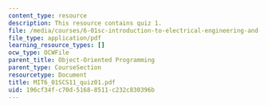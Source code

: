 ```yaml
---
content_type: resource
description: This resource contains quiz 1.
file: /media/courses/6-01sc-introduction-to-electrical-engineering-and-computer-science-i-spring-2011/196cf34fc70d51688511c232c830396b_MIT6_01SCS11_quiz01.pdf
file_type: application/pdf
learning_resource_types: []
ocw_type: OCWFile
parent_title: Object-Oriented Programming
parent_type: CourseSection
resourcetype: Document
title: MIT6_01SCS11_quiz01.pdf
uid: 196cf34f-c70d-5168-8511-c232c830396b
---
```

